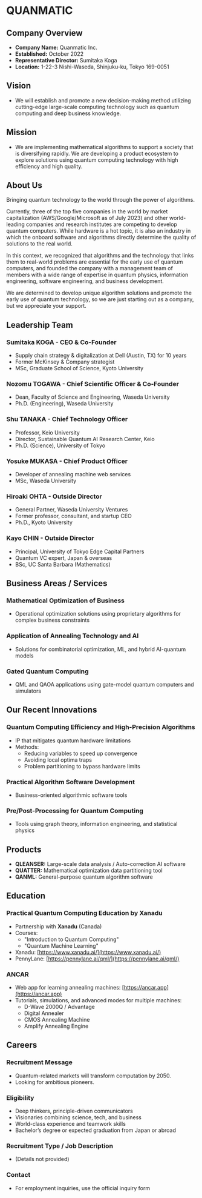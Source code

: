 # QUANMATIC

## Company Overview
- **Company Name:** Quanmatic Inc.  
- **Established:** October 2022  
- **Representative Director:** Sumitaka Koga  
- **Location:** 1-22-3 Nishi-Waseda, Shinjuku-ku, Tokyo 169-0051  

## Vision
- We will establish and promote a new decision-making method utilizing cutting-edge large-scale computing technology such as quantum computing and deep business knowledge.

## Mission
- We are implementing mathematical algorithms to support a society that is diversifying rapidly. We are developing a product ecosystem to explore solutions using quantum computing technology with high efficiency and high quality.

## About Us
Bringing quantum technology to the world through the power of algorithms.

Currently, three of the top five companies in the world by market capitalization (AWS/Google/Microsoft as of July 2023) and other world-leading companies and research institutes are competing to develop quantum computers. While hardware is a hot topic, it is also an industry in which the onboard software and algorithms directly determine the quality of solutions to the real world.

In this context, we recognized that algorithms and the technology that links them to real-world problems are essential for the early use of quantum computers, and founded the company with a management team of members with a wide range of expertise in quantum physics, information engineering, software engineering, and business development. 

We are determined to develop unique algorithm solutions and promote the early use of quantum technology, so we are just starting out as a company, but we appreciate your support.

## Leadership Team

### Sumitaka KOGA - CEO & Co-Founder
- Supply chain strategy & digitalization at Dell (Austin, TX) for 10 years
- Former McKinsey & Company strategist
- MSc, Graduate School of Science, Kyoto University

### Nozomu TOGAWA - Chief Scientific Officer & Co-Founder
- Dean, Faculty of Science and Engineering, Waseda University
- Ph.D. (Engineering), Waseda University

### Shu TANAKA - Chief Technology Officer
- Professor, Keio University
- Director, Sustainable Quantum AI Research Center, Keio
- Ph.D. (Science), University of Tokyo

### Yosuke MUKASA - Chief Product Officer
- Developer of annealing machine web services
- MSc, Waseda University

### Hiroaki OHTA - Outside Director
- General Partner, Waseda University Ventures
- Former professor, consultant, and startup CEO
- Ph.D., Kyoto University

### Kayo CHIN - Outside Director
- Principal, University of Tokyo Edge Capital Partners
- Quantum VC expert, Japan & overseas
- BSc, UC Santa Barbara (Mathematics)

## Business Areas / Services

### Mathematical Optimization of Business
- Operational optimization solutions using proprietary algorithms for complex business constraints

### Application of Annealing Technology and AI
- Solutions for combinatorial optimization, ML, and hybrid AI-quantum models

### Gated Quantum Computing
- QML and QAOA applications using gate-model quantum computers and simulators

## Our Recent Innovations

### Quantum Computing Efficiency and High-Precision Algorithms
- IP that mitigates quantum hardware limitations
- Methods:
  - Reducing variables to speed up convergence
  - Avoiding local optima traps
  - Problem partitioning to bypass hardware limits

### Practical Algorithm Software Development
- Business-oriented algorithmic software tools

### Pre/Post-Processing for Quantum Computing
- Tools using graph theory, information engineering, and statistical physics

## Products

- **QLEANSER:** Large-scale data analysis / Auto-correction AI software
- **QUATTER:** Mathematical optimization data partitioning tool
- **QANML:** General-purpose quantum algorithm software

## Education

### Practical Quantum Computing Education by Xanadu
- Partnership with **Xanadu** (Canada)
- Courses:
  - "Introduction to Quantum Computing"
  - "Quantum Machine Learning"
- Xanadu: [https://www.xanadu.ai/](https://www.xanadu.ai/)
- PennyLane: [https://pennylane.ai/qml/](https://pennylane.ai/qml/)

### ANCAR
- Web app for learning annealing machines: [https://ancar.app](https://ancar.app)
- Tutorials, simulations, and advanced modes for multiple machines:
  - D-Wave 2000Q / Advantage
  - Digital Annealer
  - CMOS Annealing Machine
  - Amplify Annealing Engine

## Careers

### Recruitment Message
- Quantum-related markets will transform computation by 2050.
- Looking for ambitious pioneers.

### Eligibility
- Deep thinkers, principle-driven communicators
- Visionaries combining science, tech, and business
- World-class experience and teamwork skills
- Bachelor’s degree or expected graduation from Japan or abroad

### Recruitment Type / Job Description
- (Details not provided)

### Contact
- For employment inquiries, use the official inquiry form
